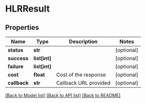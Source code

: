 # HLRResult

## Properties
Name | Type | Description | Notes
------------ | ------------- | ------------- | -------------
**status** | **str** |  | [optional] 
**success** | **list[int]** |  | [optional] 
**failure** | **list[int]** |  | [optional] 
**cost** | **float** | Cost of the response | [optional] 
**callback** | **str** | Callback URL provided | [optional] 

[[Back to Model list]](../README.md#documentation-for-models) [[Back to API list]](../README.md#documentation-for-api-endpoints) [[Back to README]](../README.md)


